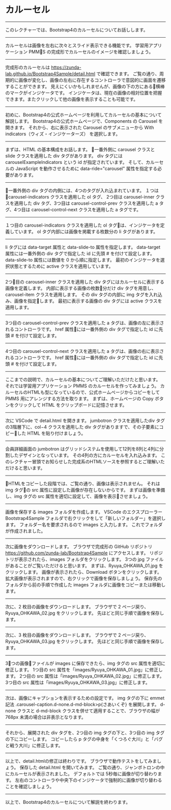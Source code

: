 # カルーセル

---
このレクチャーでは、Bootstrap4のカルーセルについてお話しします。

---
カルーセルは画像を左右に次々とスライド表示できる機能です。
学習用アプリケーション PMMS の完成形でカルーセルのイメージを確認しましょう。

---
完成形のカルーセルは https://zunda-lab.github.io/Bootstrap4Sample/detail.html で確認できます。
ご覧の通り、周期的に画像が変化し、画像の左右に存在するコントローラで意図的に画面を遷移することができます。
見えにくいかもしれませんが、画像の下の方にある横棒のマークがインジケータです。
インジケータは、現在の画像の相対位置を把握できます。またクリックして他の画像を表示することも可能です。

---
初めに、Bootstrap4の公式ホームページを利用してカルーセルの基本について解説します。
Bootstrap4の公式ホームページで、Components の Carousel を開きます。
それから、右に表示された Carousel のサブメニューから With indicators（ウィズ・インジケーターズ） を選択します。

---
まずは、HTML の基本構成をお話します。
一番外側に carousel クラスと slide クラスを適用した div タグがあります。
div タグには carouselExampleIndicators という id が指定されています。 
そして、カルーセルの JavaScript を動作させるために data-ride="carousel" 属性を指定する必要があります。

---
一番外側の div タグの内側には、4つのタグが入れ込まれています。
１つは carousel-indicators クラスを適用した ol タグ、 2つ目は carousel-inner クラスを適用した div タグ、3つ目は carousel-control-prev クラスを適用した a タグ、4つ目は carousel-control-next クラスを適用した a タグです。

---
１つ目の carousel-indicators クラスを適用した ol タグは、インジケータを定義しています。
ol タグ内部には画像を掲載する枚数分の li タグがあります。

---
li タグには data-target 属性と data-slide-to 属性を指定します。
data-target 属性には一番外側の div タグで指定した id に先頭 # を付けて設定します。
data-slide-to 属性には数値を 0 から順に指定します。
最初のインジケータを選択状態とするために active クラスを適用しています。

---
2つ目の carousel-inner クラスを適用した div タグにはカルーセルに表示する画像を定義します。
内部に表示する画像の枚数分だけ div タグを用意し、carousel-item クラスを適用します。
その div タグの内部に img タグを入れ込み、画像を指定します。
最初に表示する画像の div タグには active クラスを適用します。

---
3つ目の carousel-control-prev クラスを適用した a タグは、画像の左に表示されるコントローラです。
href 属性には一番外側の div タグで指定した id に先頭 # を付けて設定します。

---
4つ目の carousel-control-next クラスを適用した a タグは、画像の右に表示されるコントローラです。
href 属性には一番外側の div タグで指定した id に先頭 # を付けて設定します。

---
ここまでの説明で、カルーセルの基本についてご理解いただけたと思います。
それでは学習用アプリケーション PMMS のカルーセルを作ってみましょう。
カルーセルのHTMLも型になっているので、公式ホームページからコピーをして PMMS 用にアレンジする方法を取ります。
まずは、ホームページの Copy ボタンをクリックして HTML をクリップボードに記憶させます。

---
次に VSCode で detail.html を開きます。
jumbotron クラスを適用したdiv タグの3階層下に、col−4 クラスを適用した div タグがありますで、その子要素にコピーした HTML を貼り付けましょう。

---
会員詳細画面の jumbotron はグリッドシステムを使用して12列を8列と4列に分割したデザインとなっています。
その4列の方にカルーセルを入れ込みます。
このレクチャー冒頭でお知らせした完成系のHTMLソースを参照するとご理解いただけると思います。

---
HTMLをコピーした段階では、ご覧の通り、画像は表示されません。
それは img タグの src 属性に設定した画像が存在しないからです。
まずは画像を準備し、img タグの src 属性を適切に設定して、画像を表示させましょう。

---
画像を保存する images フォルダを作成します。
VSCode のエクスプローラー Bootstrap4Sample フォルダで右クリックをして「新しいフォルダー」を選択します。
フォルダー名を要求されるので images と入力します。
これでフォルダが作成されました。

---
次に画像をダウンロードします。
ブラウザで完成形の GitHub リポジトリ https://github.com/zunda-lab/Bootstrap4Sample にアクセスします。
リポジトリが表示されたら、images フォルダをクリックします。
3つの jpg ファイルがあることがご覧いただけると思います。
まずは、Ryuya_OHKAWA_01.jpg をクリックします。
画像が表示されたら、Download ボタンをクリックします。
拡大画像が表示されますので、右クリックで画像を保存しましょう。
保存先のフォルダから前の手順で作成した images フォルダに画像をコピーまたは移動します。

---
次に、2 枚目の画像をダウンロードします。
ブラウザで 2 ページ戻り、Ryuya_OHKAWA_02.jpg をクリックします。
先ほどと同じ手順で画像を保存します。

---
次に、3 枚目の画像をダウンロードします。
ブラウザで 2 ページ戻り、Ryuya_OHKAWA_03.jpg をクリックします。
先ほどと同じ手順で画像を保存します。

---
3つの画像ファイルが images に保存できたら、img タグの src 属性を適切に修正します。
1つ目の src 属性を「images/Ryuya_OHKAWA_01.jpg」に修正します。
2つ目の src 属性は「images/Ryuya_OHKAWA_02.jpg」に修正します。
3つ目の src 属性は「images/Ryuya_OHKAWA_03.jpg」に修正します。

---
次は、画像にキャプションを表示するための設定です。
img タグの下に emmet 記法 .carousel-caption.d-none.d-md-block>p{さあいくぞ} を展開します。
d-none クラスと d-md-block クラスを併せて適用することで、ブラウザの幅が 768px 未満の場合は非表示となります。

---
それから、展開された div タグを、2つ目の img タグの下と、3つ目の img タグの下にコピーします。
コピーしたら p タグの中身を「くつろぐ大川」と「バグと戦う大川」に修正します。

---
以上で、detail.htmlの修正は終わりです。
ブラウザで動作テストをしてみましょう。
保存した detail.html を開いてみます。
ご覧の通り、ジャンボトロンの中にカルーセルが表示されました。
デフォルトでは 5秒毎に画像が切り替わります。
左右のコントローラや中央下のインジケータで強制的に画像が切り替わることを確認しましょう。

---

以上で、Bootstrap4のカルーセルについて解説を終わります。



